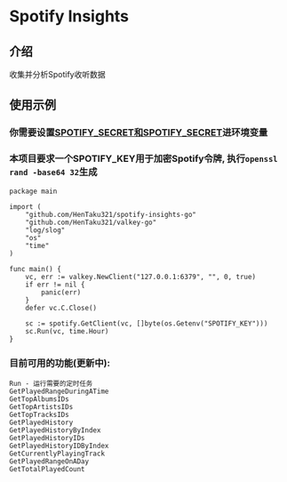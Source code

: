 # Spotify Insights

## 介绍
收集并分析Spotify收听数据

## 使用示例
### 你需要设置[SPOTIFY_SECRET和SPOTIFY_SECRET](https://github.com/zmb3/spotify)进环境变量
### 本项目要求一个SPOTIFY_KEY用于加密Spotify令牌, 执行```openssl rand -base64 32```生成
```
package main

import (
    "github.com/HenTaku321/spotify-insights-go"
    "github.com/HenTaku321/valkey-go"
    "log/slog"
    "os"
    "time"
)

func main() {
	vc, err := valkey.NewClient("127.0.0.1:6379", "", 0, true)
	if err != nil {
		panic(err)
	}
	defer vc.C.Close()

	sc := spotify.GetClient(vc, []byte(os.Getenv("SPOTIFY_KEY")))
	sc.Run(vc, time.Hour)
}

```
### 目前可用的功能(更新中):
```
Run - 运行需要的定时任务
GetPlayedRangeDuringATime
GetTopAlbumsIDs
GetTopArtistsIDs
GetTopTracksIDs
GetPlayedHistory
GetPlayedHistoryByIndex
GetPlayedHistoryIDs
GetPlayedHistoryIDByIndex
GetCurrentlyPlayingTrack
GetPlayedRangeOnADay
GetTotalPlayedCount
```

